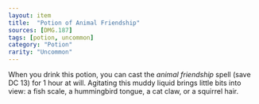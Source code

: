 ```yaml
---
layout: item
title:  "Potion of Animal Friendship"
sources: [DMG.187]
tags: [potion, uncommon]
category: "Potion"
rarity: "Uncommon"
---
```


When you drink this potion, you can cast the *animal friendship* spell (save DC 13) for 1 hour at will. Agitating this muddy liquid brings little bits into view: a fish scale, a hummingbird tongue, a cat claw, or a squirrel hair.